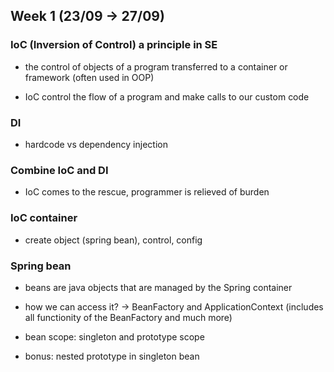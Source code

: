## Week 1 (23/09 -> 27/09)

### IoC (Inversion of Control) a principle in SE

+ the control of objects of a program transferred to a container or framework (often used in OOP)

+ IoC control the flow of a program and make calls to our custom code

### DI

+ hardcode vs dependency injection

### Combine IoC and DI

+ IoC comes to the rescue, programmer is relieved of burden

### IoC container

+ create object (spring bean), control, config

### Spring bean

+ beans are java objects that are managed by the Spring container

+ how we can access it? -> BeanFactory and ApplicationContext (includes all functionity of the BeanFactory and much more)

+ bean scope: singleton and prototype scope

+ bonus: nested prototype in singleton bean